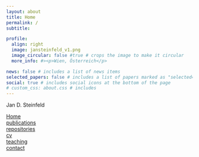 ```yaml
---
layout: about
title: Home
permalink: /
subtitle:

profile:
  align: right
  image: jansteinfeld_v1.png
  image_circular: false #true # crops the image to make it circular
  more_info: #><p>Wien, Österreich</p>

news: false # includes a list of news items
selected_papers: false # includes a list of papers marked as "selected={true}"
social: true # includes social icons at the bottom of the page
# custom_css: about.css # includes
---
```

<!-- <body class="{% if page.style %}{{ page.style }} {% endif %}"> -->
<p>Jan D. Steinfeld</p>



<!--Write your biography here. Tell the world about yourself. Link to your favorite [subreddit](http://reddit.com). You can put a picture in, too. The code is already in, just name your picture `prof_pic.jpg` and put it in the `img/` folder. -->

<!-- Put your address / P.O. box / other info right below your picture. You can also disable any of these elements by editing `profile` property of the YAML header of your `_pages/about.md`. Edit `_bibliography/papers.bib` and Jekyll will render your [publications page](/al-folio/publications/) automatically. -->

<!-- Link to your social media connections, too. This theme is set up to use [Font Awesome icons](https://fontawesome.com/) and [Academicons](https://jpswalsh.github.io/academicons/), like the ones below. Add your Facebook, Twitter, LinkedIn, Google Scholar, or just disable all of them. -->
<!-- <button name="button" onclick="index.html">Home</button>
<button name="button" onclick="/publications/">publications</button>
<button name="button" onclick="/repositories/">repositories</button>
<button name="button" onclick="/cv/">cv</button>
<button name="button" onclick="/teaching/">teaching</button>
<button name="button" onclick="/contact/">contact</button> -->

<div class="row">
  <div class="col-sm-2"><a href="/Home" class="btn btn-secondary">Home</a></div>
  <div class="col-sm-2"><a href="/publications" class="btn btn-secondary">publications</a></div>
  <div class="col-sm-2"><a href="/repositories" class="btn btn-secondary">repositories</a></div>
  <div class="col-sm-2"><a href="/cv" class="btn btn-secondary">cv</a></div>
  <div class="col-sm-2"><a href="/teaching" class="btn btn-secondary">teaching</a></div>
  <div class="col-sm-2"><a href="/contact" class="btn btn-secondary">contact</a></div>
</div>
<!-- <div class="col-sm-6"><a href="/repositories" class="btn btn-primary btn-block fa-lg gradient-custom-2 mb-3" style="border: 0px">repositories</a></div> -->


<!-- [Home](/index.html){: .btn .btn-secondary}
[publications](/publications/index.html){: .btn .btn-secondary}
[repositories](/repositories/index.html){: .btn .btn-secondary}
[cv](/cv/index.html){: .btn .btn-secondary}
[teaching](/teaching/index.html){: .btn .btn-secondary}
[contact](/contact/index.html){: .btn .btn-secondary} -->